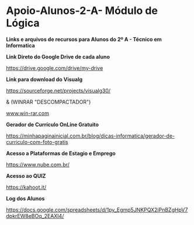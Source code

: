 # Apoio-Alunos-2-A- Módulo de Lógica
**Links e arquivos de recursos para Alunos do 2º A - Técnico em Informatica** 


**Link Direto do Google Drive de cada aluno**

https://drive.google.com/drive/my-drive

**Link para download do Visualg**

https://sourceforge.net/projects/visualg30/

& (WINRAR "DESCOMPACTADOR")

www.win-rar.com

**Gerador de Currículo OnLine Gratuito**

https://minhapaginainicial.com.br/blog/dicas-informatica/gerador-de-curriculo-com-foto-gratis

**Acesso a Plataformas de Estagio e Emprego**

https://www.nube.com.br/


**Acesso ao QUIZ**

https://kahoot.it/

**Log dos Alunos**

https://docs.google.com/spreadsheets/d/1py_Egmp5JNKPQX2iPnBZgHpV7dpkrEW8eBOq_2EAXI4/
